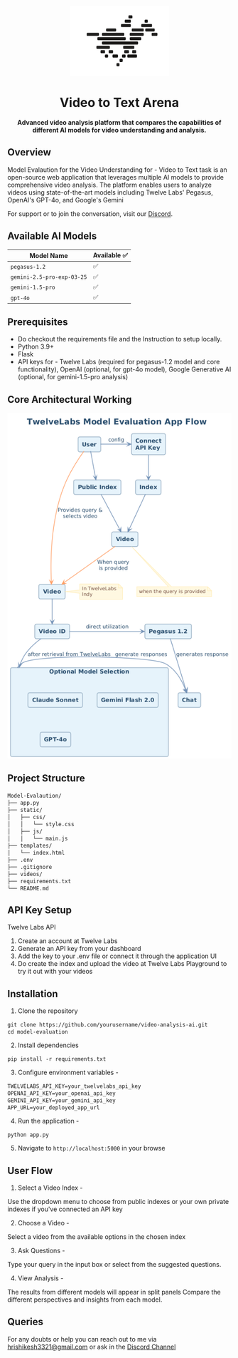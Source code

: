 <div align="center">
    <img src="https://github.com/Hrishikesh332/Model-Evaluation/blob/main/src/twelvelabs.png">
    <h1>Video to Text Arena</h1>
    <p>
        <strong> Advanced video analysis platform that compares the capabilities of different AI models for video understanding and analysis. </strong>
    </p>
</div>

## Overview

Model Evalaution for the Video Understanding for - Video to Text task is an open-source web application that leverages multiple AI models to provide comprehensive video analysis. The platform enables users to analyze videos using state-of-the-art models including Twelve Labs' Pegasus, OpenAI's GPT-4o, and Google's Gemini

For support or to join the conversation, visit our [Discord](https://discord.com/invite/Sh6BRfakJa).


## Available AI Models

| Model Name                         | Available ✅ |
|-----------------------------------|--------------|
| `pegasus-1.2`                     | ✅           |
| `gemini-2.5-pro-exp-03-25`   | ✅           |
| `gemini-1.5-pro`                 | ✅           |
| `gpt-4o`                         | ✅           |


## Prerequisites

- Do checkout the requirements file and the Instruction to setup locally.
- Python 3.9+
- Flask
- API keys for - Twelve Labs (required for pegasus-1.2 model and core functionality), OpenAI (optional, for gpt-4o model), Google Generative AI (optional, for gemini-1.5-pro analysis)


## Core Architectural Working

![Core Architectural Working](https://github.com/Hrishikesh332/Model-Evaluation/blob/main/src/flow-model-eval.png)

## Project Structure

```
Model-Evalaution/
├── app.py                  
├── static/                 
│   ├── css/
│   │   └── style.css      
│   ├── js/
│   │   └── main.js         
├── templates/
│   └── index.html         
├── .env                  
├── .gitignore             
├── videos/              
├── requirements.txt        
└── README.md
```


## API Key Setup

Twelve Labs API

1. Create an account at Twelve Labs
2. Generate an API key from your dashboard
3. Add the key to your .env file or connect it through the application UI
4. Do create the index and upload the video at Twelve Labs Playground to try it out with your videos


## Installation

1. Clone the repository
```
git clone https://github.com/yourusername/video-analysis-ai.git
cd model-evaluation
```
2. Install dependencies
```
pip install -r requirements.txt
```

3. Configure environment variables -

```
TWELVELABS_API_KEY=your_twelvelabs_api_key
OPENAI_API_KEY=your_openai_api_key
GEMINI_API_KEY=your_gemini_api_key
APP_URL=your_deployed_app_url
```

4. Run the application -

```
python app.py
```

5. Navigate to `http://localhost:5000` in your browse
    

## User Flow

1. Select a Video Index -

Use the dropdown menu to choose from public indexes or your own private indexes if you've connected an API key


2. Choose a Video - 

Select a video from the available options in the chosen index


3. Ask Questions -

Type your query in the input box or select from the suggested questions.

4. View Analysis -

The results from different models will appear in split panels
Compare the different perspectives and insights from each model.

## Queries

For any doubts or help you can reach out to me via hrishikesh3321@gmail.com or ask in the [Discord Channel](https://discord.com/invite/Sh6BRfakJa)
